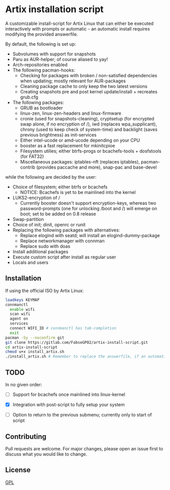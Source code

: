 # Artix installation script

A customizable install-script for Artix Linux that can either be executed interactively with prompts or automatic - an automatic install requires modifying the provided answerfile.

By default, the following is set up:

- Subvolumes with support for snapshots
- Paru as AUR-helper; of course aliased to yay!
- Arch-repositories enabled
- The following pacman-hooks:
    - Checking for packages with broken / non-satisfied dependencies when updating; mostly relevant for AUR-packages
    - Cleaning package cache to only keep the two latest versions
    - Creating snapshots pre and post kernel update/install + recreates grub.cfg
- The following packages:
    - GRUB as bootloader
    - linux-zen, linux-zen-headers and linux-firmware
    - cronie (used for snapshots-cleaning), cryptsetup (for encrypted swap alone, if no encryption of /), iwd (replaces wpa_supplicant), chrony (used to keep check of system-time) and backlight (saves previous brightness) as init-services
    - Either intel-ucode or amd-ucode depending on your CPU
    - booster as a fast replacement for mkinitcpioe
    - Filesystem utilies; either btrfs-progs or bcachefs-tools + dosfstools (for FAT32)
    - Miscellaneous packages: iptables-nft (replaces iptables), pacman-contrib (provides paccache and more), snap-pac and base-devel

while the following are decided by the user:

- Choice of filesystem; either btrfs or bcachefs
    - NOTICE: Bcachefs is yet to be mainlined into the kernel
- LUKS2-encryption of /
    - Currently booster doesn't support encryption-keys, whereas two password-prompts (one for unlocking /boot and /) will emerge on boot; set to be added on 0.8 release
- Swap-partition
- Choice of init; dinit, openrc or runit
- Replacing the following packages with alternatives:
    - Replace elogind with seatd; will install an elogind-dummy-package
    - Replace networkmanager with connman
    - Replace sudo with doas
- Install additional packages
- Execute custom script after install as regular user
- Locals and users


## Installation

If using the official ISO by Artix Linux:

```bash
loadkeys KEYMAP
connmanctl 
  enable wifi
  scan wifi
  agent on
  services
  connect WIFI_ID # connmanctl has tab-completion
  exit
pacman -Sy --noconfirm git
git clone https://gitlab.com/FabseGP02/artix-install-script.git
cd artix-install-script
chmod u+x install_artix.sh
./install_artix.sh # Remember to replace the answerfile, if an automatic install is desired
````

## TODO
In no given order:

- [ ] Support for bcachefs once mainlined into linux-kernel
- [X] Integration with post-script to fully setup your system
- [ ] Option to return to the previous submenu; currently only to start of script


## Contributing
Pull requests are welcome. For major changes, please open an issue first to discuss what you would like to change.

## License
[GPL](https://choosealicense.com/licenses/gpl-3.0/)
